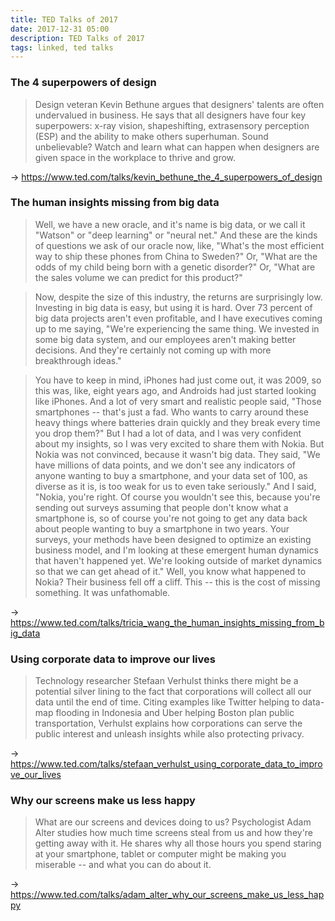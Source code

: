 ```yaml
---
title: TED Talks of 2017
date: 2017-12-31 05:00
description: TED Talks of 2017
tags: linked, ted talks
---
```


### The 4 superpowers of design

> Design veteran Kevin Bethune argues that designers' talents are often undervalued in business. He says that all designers have four key superpowers: x-ray vision, shapeshifting, extrasensory perception (ESP) and the ability to make others superhuman. Sound unbelievable? Watch and learn what can happen when designers are given space in the workplace to thrive and grow.

→ https://www.ted.com/talks/kevin_bethune_the_4_superpowers_of_design


### The human insights missing from big data

> Well, we have a new oracle, and it's name is big data, or we call it "Watson" or "deep learning" or "neural net." And these are the kinds of questions we ask of our oracle now, like, "What's the most efficient way to ship these phones from China to Sweden?" Or, "What are the odds of my child being born with a genetic disorder?" Or, "What are the sales volume we can predict for this product?"

> Now, despite the size of this industry, the returns are surprisingly low. Investing in big data is easy, but using it is hard. Over 73 percent of big data projects aren't even profitable, and I have executives coming up to me saying, "We're experiencing the same thing. We invested in some big data system, and our employees aren't making better decisions. And they're certainly not coming up with more breakthrough ideas."

> You have to keep in mind, iPhones had just come out, it was 2009, so this was, like, eight years ago, and Androids had just started looking like iPhones. And a lot of very smart and realistic people said, "Those smartphones -- that's just a fad. Who wants to carry around these heavy things where batteries drain quickly and they break every time you drop them?" But I had a lot of data, and I was very confident about my insights, so I was very excited to share them with Nokia. But Nokia was not convinced, because it wasn't big data. They said, "We have millions of data points, and we don't see any indicators of anyone wanting to buy a smartphone, and your data set of 100, as diverse as it is, is too weak for us to even take seriously." And I said, "Nokia, you're right. Of course you wouldn't see this, because you're sending out surveys assuming that people don't know what a smartphone is, so of course you're not going to get any data back about people wanting to buy a smartphone in two years. Your surveys, your methods have been designed to optimize an existing business model, and I'm looking at these emergent human dynamics that haven't happened yet. We're looking outside of market dynamics so that we can get ahead of it." Well, you know what happened to Nokia? Their business fell off a cliff. This -- this is the cost of missing something. It was unfathomable.

→ https://www.ted.com/talks/tricia_wang_the_human_insights_missing_from_big_data


### Using corporate data to improve our lives

> Technology researcher Stefaan Verhulst thinks there might be a potential silver lining to the fact that corporations will collect all our data until the end of time. Citing examples like Twitter helping to data-map flooding in Indonesia and Uber helping Boston plan public transportation, Verhulst explains how corporations can serve the public interest and unleash insights while also protecting privacy.

→ https://www.ted.com/talks/stefaan_verhulst_using_corporate_data_to_improve_our_lives


### Why our screens make us less happy

> What are our screens and devices doing to us? Psychologist Adam Alter studies how much time screens steal from us and how they're getting away with it. He shares why all those hours you spend staring at your smartphone, tablet or computer might be making you miserable -- and what you can do about it.

→ https://www.ted.com/talks/adam_alter_why_our_screens_make_us_less_happy
